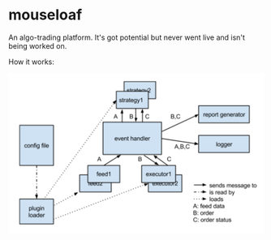 mouseloaf
=========
An algo-trading platform. It's got potential but never went live and isn't being worked on.

How it works:

![System architecture schematic](architecture.png?raw=true)
